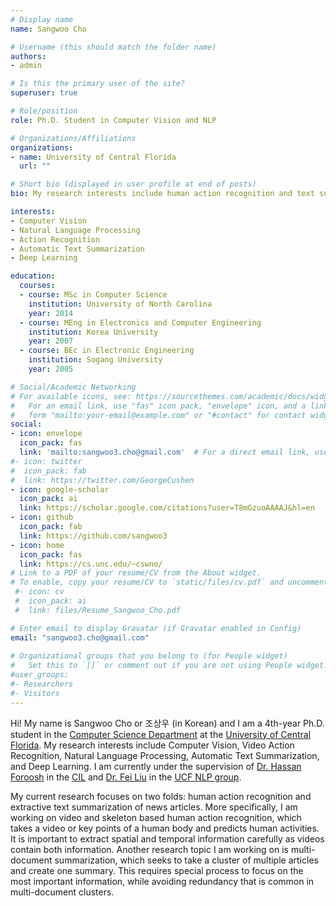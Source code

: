 ```yaml
---
# Display name
name: Sangwoo Cho

# Username (this should match the folder name)
authors:
- admin

# Is this the primary user of the site?
superuser: true

# Role/position
role: Ph.D. Student in Computer Vision and NLP

# Organizations/Affiliations
organizations:
- name: University of Central Florida
  url: ""

# Short bio (displayed in user profile at end of posts)
bio: My research interests include human action recognition and text summarization.

interests:
- Computer Vision
- Natural Language Processing
- Action Recognition
- Automatic Text Summarization
- Deep Learning

education:
  courses:
  - course: MSc in Computer Science
    institution: University of North Carolina
    year: 2014
  - course: MEng in Electronics and Computer Engineering
    institution: Korea University
    year: 2007
  - course: BEc in Electronic Engineering
    institution: Sogang University
    year: 2005

# Social/Academic Networking
# For available icons, see: https://sourcethemes.com/academic/docs/widgets/#icons
#   For an email link, use "fas" icon pack, "envelope" icon, and a link in the
#   form "mailto:your-email@example.com" or "#contact" for contact widget.
social:
- icon: envelope
  icon_pack: fas
  link: 'mailto:sangwoo3.cho@gmail.com'  # For a direct email link, use "mailto:test@example.org". #contact
#- icon: twitter
#  icon_pack: fab
#  link: https://twitter.com/GeorgeCushen
- icon: google-scholar
  icon_pack: ai
  link: https://scholar.google.com/citations?user=T8mGzuoAAAAJ&hl=en
- icon: github
  icon_pack: fab
  link: https://github.com/sangwoo3
- icon: home
  icon_pack: fas
  link: https://cs.unc.edu/~cswno/
# Link to a PDF of your resume/CV from the About widget.
# To enable, copy your resume/CV to `static/files/cv.pdf` and uncomment the lines below.  
 #- icon: cv
 #  icon_pack: ai
 #  link: files/Resume_Sangwoo_Cho.pdf

# Enter email to display Gravatar (if Gravatar enabled in Config)
email: "sangwoo3.cho@gmail.com"
  
# Organizational groups that you belong to (for People widget)
#   Set this to `[]` or comment out if you are not using People widget.  
#user_groups:
#- Researchers
#- Visitors
---
```


Hi! My name is Sangwoo Cho or 조상우 (in Korean) and I am a 4th-year Ph.D. student in the [Computer Science Department](http://cs.ucf.edu/) at the [University of Central Florida](http://www.ucf.edu/). My research interests include Computer Vision, Video Action Recognition, Natural Language Processing, Automatic Text Summarization, and Deep Learning. I am currently under the supervision of [Dr. Hassan Foroosh](http://www.cs.ucf.edu/~foroosh/) in the [CIL](<http://cil.cs.ucf.edu/>) and [Dr. Fei Liu](<http://www.cs.ucf.edu/~feiliu/>) in the [UCF NLP group](<http://www.nlp.cs.ucf.edu/>).



My current research focuses on two folds: human action recognition and extractive text summarization of news articles. More specifically, I am working on video and skeleton based human action recognition, which takes a video or key points of a human body and predicts human activities. It is important to extract spatial and temporal information carefully as videos contain both information. Another research topic I am working on is multi-document summarization, which seeks to take a cluster of multiple articles and create one summary.  This requires special process to focus on the most important information, while avoiding redundancy that is common in multi-document clusters.